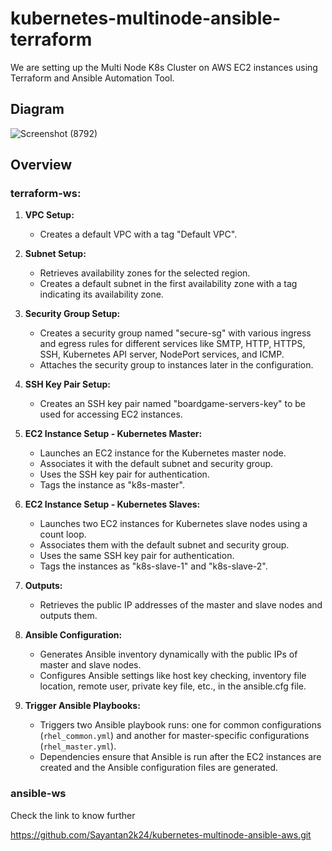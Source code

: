 # kubernetes-multinode-ansible-terraform
We are setting up the Multi Node K8s Cluster on AWS EC2 instances using Terraform and Ansible Automation Tool.

## Diagram
![Screenshot (8792)](https://github.com/Sayantan2k24/kubernetes-multinode-ansible-terraform/assets/90416470/77d5fe63-2635-41f3-9c7a-a87efc813de6)
## Overview
### terraform-ws:

1. **VPC Setup:**
   - Creates a default VPC with a tag "Default VPC".

2. **Subnet Setup:**
   - Retrieves availability zones for the selected region.
   - Creates a default subnet in the first availability zone with a tag indicating its availability zone.

3. **Security Group Setup:**
   - Creates a security group named "secure-sg" with various ingress and egress rules for different services like SMTP, HTTP, HTTPS, SSH, Kubernetes API server, NodePort services, and ICMP.
   - Attaches the security group to instances later in the configuration.

4. **SSH Key Pair Setup:**
   - Creates an SSH key pair named "boardgame-servers-key" to be used for accessing EC2 instances.

5. **EC2 Instance Setup - Kubernetes Master:**
   - Launches an EC2 instance for the Kubernetes master node.
   - Associates it with the default subnet and security group.
   - Uses the SSH key pair for authentication.
   - Tags the instance as "k8s-master".

6. **EC2 Instance Setup - Kubernetes Slaves:**
   - Launches two EC2 instances for Kubernetes slave nodes using a count loop.
   - Associates them with the default subnet and security group.
   - Uses the same SSH key pair for authentication.
   - Tags the instances as "k8s-slave-1" and "k8s-slave-2".

7. **Outputs:**
   - Retrieves the public IP addresses of the master and slave nodes and outputs them.

8. **Ansible Configuration:**
   - Generates Ansible inventory dynamically with the public IPs of master and slave nodes.
   - Configures Ansible settings like host key checking, inventory file location, remote user, private key file, etc., in the ansible.cfg file.

9. **Trigger Ansible Playbooks:**
   - Triggers two Ansible playbook runs: one for common configurations (`rhel_common.yml`) and another for master-specific configurations (`rhel_master.yml`).
   - Dependencies ensure that Ansible is run after the EC2 instances are created and the Ansible configuration files are generated.

### ansible-ws
Check the link to know further

https://github.com/Sayantan2k24/kubernetes-multinode-ansible-aws.git
